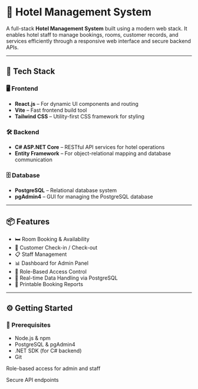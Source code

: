 # 🏨 Hotel Management System

A full-stack **Hotel Management System** built using a modern web stack. It enables hotel staff to manage bookings, rooms, customer records, and services efficiently through a responsive web interface and secure backend APIs.

---

## 🚀 Tech Stack

### 🖥️ Frontend
- **React.js** – For dynamic UI components and routing
- **Vite** – Fast frontend build tool
- **Tailwind CSS** – Utility-first CSS framework for styling

### 🛠️ Backend
- **C# ASP.NET Core** – RESTful API services for hotel operations
- **Entity Framework** – For object-relational mapping and database communication

### 🗄️ Database
- **PostgreSQL** – Relational database system
- **pgAdmin4** – GUI for managing the PostgreSQL database

---

## 📦 Features

- 🛏️ Room Booking & Availability
- 👥 Customer Check-in / Check-out
- 📋 Staff Management
- 📊 Dashboard for Admin Panel
- 🔐 Role-Based Access Control
- 💾 Real-time Data Handling via PostgreSQL
- 📎 Printable Booking Reports

---


## ⚙️ Getting Started

### 🔧 Prerequisites
- Node.js & npm
- PostgreSQL & pgAdmin4
- .NET SDK (for C# backend)
- Git


Role-based access for admin and staff

Secure API endpoints
